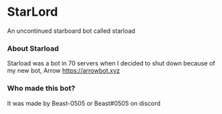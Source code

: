 # StarLord
An uncontinued starboard bot called starload

### About Starload
Starload was a bot in 70 servers when I decided to shut down because of my new bot, Arrow https://arrowbot.xyz

### Who made this bot?
It was made by Beast-0505 or Beast#0505 on discord


